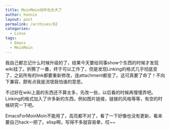 ```yaml
---
title: MoinMoin动作也太大了
author: honnix
layout: post
permalink: /archives/82
categories:
  - Linux
tags:
  - Emacs
  - MoinMoin
---
```

我自己都忘记什么时候升级的了，结果今天要给同事show个东西的时候才发现wiki挂了。折腾了一番，终于可以工作了，但是发现Linking的格式几乎彻底变了，之前所有的link都要重新修改，连attachment都变了。这可真要了命了！不向下兼容，颇有点我是流氓我怕谁的意思。

不过好在wiki上面的东西还不算太多，先改一些，以后看的时候再慢慢弄吧。Linking的格式加入了许多新的东西，例如图片链接，链接的风格等等，有空的时候研究一下吧。

EmacsForMoinMoin不能用了，高亮都不对了，看了一下好像也没有更新，看来要自己hack一把了。elisp啊，写得不多就容易晕，哎~~